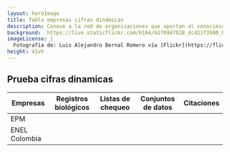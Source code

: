 ```yaml
---
layout: heroImage
title: Tabla empresas cifras dinámicas
description: Conoce a la red de organizaciones que aportan al conocimiento libre y gratuito sobre biodiversidad en el país.
background:  https://live.staticflickr.com/6164/6170947918_dc421f3980_b.jpg
imageLicense: |
  Fotografía de: Luis Alejandro Bernal Romero vía [Flickr](https://flic.kr/p/apiHPL) 
height: 41vh
---
```



## Prueba cifras dinamicas

| Empresas |  Registros biológicos |  Listas de chequeo  | Conjuntos de datos  | Citaciones  |
|---|---|---|---|---|
| EPM |  <span data-ajax-url="https://api.gbif.org/v1/occurrence/search?publishingOrg=d42b7e5d-a3e5-4fc2-8b3d-105336d70898" data-ajax-path="count"></span> |  <span data-ajax-url="https://api.gbif.org/v1/dataset/search?publishingOrg=d42b7e5d-a3e5-4fc2-8b3d-105336d70898" data-ajax-path="count"></span> | <span data-ajax-url="https://api.gbif.org/v1/dataset/search?publishingOrg=d42b7e5d-a3e5-4fc2-8b3d-105336d70898&type=CHECKLIST" data-ajax-path="count"></span> | <span data-ajax-url="https://api.gbif.org/v1/literature/search?publishingOrganizationKey=d42b7e5d-a3e5-4fc2-8b3d-105336d70898" data-ajax-path="count"></span> |
| ENEL Colombia |  <span data-ajax-url="https://api.gbif.org/v1/occurrence/search?publishingOrg=f442f96e-2017-4cf5-b19f-1f3320ae7577" data-ajax-path="count"></span> |  <span data-ajax-url="https://api.gbif.org/v1/dataset/search?publishingOrg=f442f96e-2017-4cf5-b19f-1f3320ae7577" data-ajax-path="count"></span> | <span data-ajax-url="https://api.gbif.org/v1/dataset/search?publishingOrg=f442f96e-2017-4cf5-b19f-1f3320ae7577&type=CHECKLIST" data-ajax-path="count"></span> | <span data-ajax-url="https://api.gbif.org/v1/literature/search?publishingOrganizationKey=f442f96e-2017-4cf5-b19f-1f3320ae7577" data-ajax-path="count"></span> |
